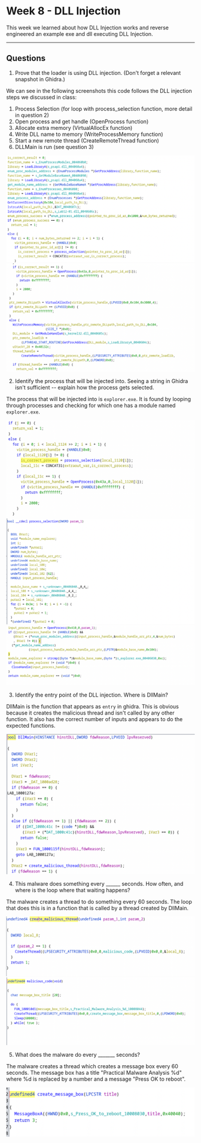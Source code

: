 # Week 8 - DLL Injection




This week we learned about how DLL Injection works and reverse engineered an example exe and dll executing DLL Injection.




---

## Questions

1) Prove that the loader is using DLL injection. (Don't forget a relevant snapshot in Ghidra.)

We can see in the following screenshots this code follows the DLL injection steps we discussed in class:

1) Process Selection (for loop with process_selection function, more detail in question 2)
2) Open process and get handle (OpenProcess function)
3) Allocate extra memory (VirtualAllocEx function)
4) Write DLL name to memory (WriteProcessMemory function)
5) Start a new remote thread (CreateRemoteThread function)
6) DLLMain is run (see question 3)

![code screenshot](./screenshots/DLLInjection1.png)
![code screenshot](./screenshots/DLLInjection2.png)

2) Identify the process that will be injected into. Seeing a string in Ghidra isn't sufficient -- explain how the process gets selected.

The process that will be injected into is `explorer.exe`. It is found by looping through processes and checking for which one has a module named `explorer.exe`.

![code screenshot](./screenshots/ProcessSelection1.png)
![code screenshot](./screenshots/ProcessSelection2.png)
![code screenshot](./screenshots/ProcessSelection3.png)

3) Identify the entry point of the DLL injection. Where is DllMain?

DllMain is the function that appears as `entry` in ghidra. This is obvious because it creates the malicious thread and isn't called by any other function. It also has the correct number of inputs and appears to do the expected functions.

![code screenshot](./screenshots/DllMain.png)

4) This malware does something every ______ seconds. How often, and where is the loop where that waiting happens?

The malware creates a thread to do something every 60 seconds. The loop that does this is in a function that is called by a thread created by DllMain.

![code screenshot](./screenshots/MaliciousThread.png)
![code screenshot](./screenshots/MaliciousCode.png)

5) What does the malware do every _______ seconds?

The malware creates a thread which creates a message box every 60 seconds. The message box has a title "Practical Malware Analysis %d" where %d is replaced by a  number and a message "Press OK to reboot".

![code screenshot](./screenshots/MessageBox.png)